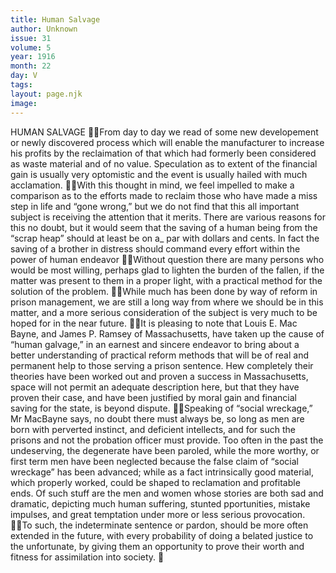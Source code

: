 ```yaml
---
title: Human Salvage
author: Unknown
issue: 31
volume: 5
year: 1916
month: 22
day: V
tags:
layout: page.njk
image:
---
```

HUMAN SALVAGE From day to day we read of some new developement or newly discovered process which will enable the manufacturer to increase his profits by the reclaimation of that which had formerly been considered as waste material and of no value. Speculation as to extent of the financial gain is usually very optomistic and the event is usually hailed with much acclamation. With this thought in mind, we feel impelled to make a comparison as to the efforts made to reclaim those who have made a miss step in life and “gone wrong,” but we do not find that this all important subject is receiving the attention that it merits. There are various reasons for this no doubt, but it would seem that the saving of a human being from the “scrap heap” should at least be on a_ par with dollars and cents. In fact the saving of a brother in distress should command every effort within the power of human endeavor Without question there are many persons who would be most willing, perhaps glad to lighten the burden of the fallen, if the matter was present to them in a proper light, with a practical method for the solution of the problem. While much has been done by way of reform in prison management, we are still a long way from where we should be in this matter, and a more serious consideration of the subject is very much to be hoped for in the near future. It is pleasing to note that Louis E. Mac Bayne, and James P. Ramsey of Massachusetts, have taken up the cause of “human galvage,” in an earnest and sincere endeavor to bring about a better understanding of practical reform methods that will be of real and permanent help to those serving a prison sentence. Hew completely their theories have been worked out and proven a success in Massachusetts, space will not permit an adequate description here, but that they have proven their case, and have been justified by moral gain and financial saving for the state, is beyond dispute. Speaking of “social wreckage,” Mr MacBayne says, no doubt there must always be, so long as men are born with perverted instinct, and deficient intellects, and for such the prisons and not the probation officer must provide. Too often in the past the undeserving, the degenerate have been paroled, while the more worthy, or first term men have been neglected because the false claim of “social wreckage” has been advanced; while as a fact intrinsically good material, which properly worked, could be shaped to reclamation and profitable ends. Of such stuff are the men and women whose stories are both sad and dramatic, depicting much human suffering, stunted pportunities, mistake impulses, and great temptation under more or less serious provocation. To such, the indeterminate sentence or pardon, should be more often extended in the future, with every probability of doing a belated justice to the unfortunate, by giving them an opportunity to prove their worth and fitness for assimilation into society. 

